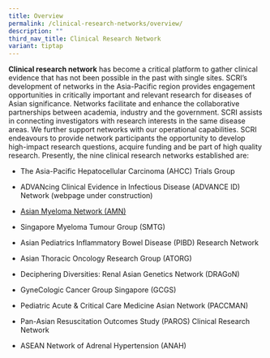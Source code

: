 ```yaml
---
title: Overview
permalink: /clinical-research-networks/overview/
description: ""
third_nav_title: Clinical Research Network
variant: tiptap
---
```

<p><strong>Clinical research network</strong> has become a critical platform to gather clinical evidence that has not been possible in the past with single sites. SCRI’s development of networks in the Asia-Pacific region provides engagement opportunities in critically important and relevant research for diseases of Asian significance. Networks facilitate and enhance the collaborative partnerships between academia, industry and the government. SCRI assists in connecting investigators with research interests in the same disease areas. We further support networks with our operational capabilities. SCRI endeavours to provide network participants the opportunity to develop high-impact research questions, acquire funding and be part of high quality research. Presently, the nine clinical research networks established are:</p><ul data-tight="true" class="tight"><li><p>The Asia-Pacific Hepatocellular Carcinoma (AHCC) Trials Group</p></li><li><p>ADVANcing Clinical Evidence in Infectious Disease (ADVANCE ID) Network (webpage under construction)</p></li><li><p><a href="https://www.myeloma.org/asian-myeloma-network" rel="noopener noreferrer nofollow" target="_blank">Asian Myeloma Network&nbsp;(AMN)</a></p></li><li><p>Singapore Myeloma Tumour Group (SMTG)</p></li><li><p>Asian Pediatrics Inflammatory Bowel Disease (PIBD) Research Network</p></li><li><p>Asian Thoracic Oncology Research Group (ATORG)</p></li><li><p>Deciphering Diversities: Renal Asian Genetics Network (DRAGoN)</p></li><li><p>GyneCologic Cancer Group Singapore (GCGS)</p></li><li><p>Pediatric Acute &amp; Critical Care Medicine Asian Network (PACCMAN)</p></li><li><p>Pan-Asian Resuscitation Outcomes Study (PAROS) Clinical Research Network</p></li><li><p>ASEAN Network of Adrenal Hypertension (ANAH)</p></li></ul><p></p>